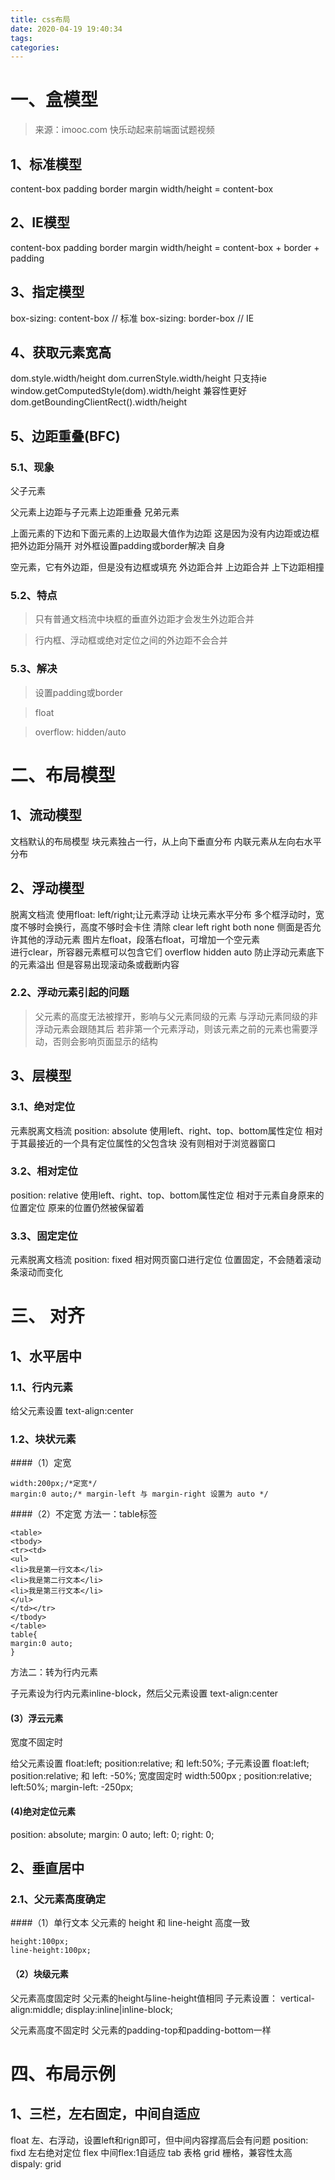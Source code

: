```yaml
---
title: css布局
date: 2020-04-19 19:40:34
tags:
categories:
---
```

# 一、盒模型

> 来源：imooc.com 快乐动起来前端面试题视频

## 1、标准模型
content-box padding border margin
width/height = content-box
## 2、IE模型
content-box padding border margin
width/height = content-box + border + padding
## 3、指定模型
box-sizing: content-box // 标准
box-sizing: border-box // IE
## 4、获取元素宽高
dom.style.width/height
dom.currenStyle.width/height
只支持ie
window.getComputedStyle(dom).width/height
兼容性更好
dom.getBoundingClientRect().width/height
## 5、边距重叠(BFC)
### 5.1、现象
父子元素

父元素上边距与子元素上边距重叠
兄弟元素

上面元素的下边和下面元素的上边取最大值作为边距
这是因为没有内边距或边框把外边距分隔开
对外框设置padding或border解决
自身

空元素，它有外边距，但是没有边框或填充
外边距合并
上边距合并
上下边距相撞
### 5.2、特点

>只有普通文档流中块框的垂直外边距才会发生外边距合并

>行内框、浮动框或绝对定位之间的外边距不会合并

### 5.3、解决

>设置padding或border

>float

>overflow: hidden/auto

# 二、布局模型
## 1、流动模型
文档默认的布局模型
块元素独占一行，从上向下垂直分布
内联元素从左向右水平分布
## 2、浮动模型
脱离文档流
使用float: left/right;让元素浮动
让块元素水平分布
多个框浮动时，宽度不够时会换行，高度不够时会卡住
清除
clear
left right both none
侧面是否允许其他的浮动元素
图片左float，段落右float，可增加一个空元素<br>进行clear，所容器元素框可以包含它们
overflow
hidden auto
防止浮动元素底下的元素溢出
但是容易出现滚动条或截断内容
### 2.2、浮动元素引起的问题

> 父元素的高度无法被撑开，影响与父元素同级的元素
> 与浮动元素同级的非浮动元素会跟随其后
> 若非第一个元素浮动，则该元素之前的元素也需要浮动，否则会影响页面显示的结构

## 3、层模型
### 3.1、绝对定位

元素脱离文档流
position: absolute
使用left、right、top、bottom属性定位
相对于其最接近的一个具有定位属性的父包含块
没有则相对于浏览器窗口

### 3.2、相对定位

position: relative
使用left、right、top、bottom属性定位
相对于元素自身原来的位置定位
原来的位置仍然被保留着
### 3.3、固定定位

元素脱离文档流
position: fixed
相对网页窗口进行定位
位置固定，不会随着滚动条滚动而变化
# 三、	对齐
## 1、水平居中
### 1.1、行内元素
给父元素设置 text-align:center
### 1.2、块状元素
####（1）定宽

```
width:200px;/*定宽*/
margin:0 auto;/* margin-left 与 margin-right 设置为 auto */

```


####（2）不定宽
方法一：table标签
```
<table>
<tbody>
<tr><td>
<ul>
<li>我是第一行文本</li>
<li>我是第二行文本</li>
<li>我是第三行文本</li>
</ul>
</td></tr>
</tbody>
</table>
table{
margin:0 auto;
}
```

方法二：转为行内元素

子元素设为行内元素inline-block，然后父元素设置 text-align:center

#### (3）浮云元素
宽度不固定时

给父元素设置 float:left; position:relative; 和 left:50%;
子元素设置 float:left; position:relative; 和 left: -50%;
宽度固定时
width:500px ;
position:relative;
left:50%;
margin-left: -250px;
#### (4)绝对定位元素
position: absolute;
margin: 0 auto;
left: 0;
right: 0;


## 2、垂直居中
### 2.1、父元素高度确定
####（1）单行文本
父元素的 height 和 line-height 高度一致

```
height:100px;
line-height:100px;
```


#### （2）块级元素
父元素高度固定时
父元素的height与line-height值相同
子元素设置：
vertical-align:middle;
display:inline|inline-block;


父元素高度不固定时
父元素的padding-top和padding-bottom一样


# 四、布局示例

## 1、三栏，左右固定，中间自适应
float
左、右浮动，设置left和rign即可，但中间内容撑高后会有问题
position: fixd
左右绝对定位
flex
中间flex:1自适应
tab
表格
grid
栅格，兼容性太高
dispaly: grid